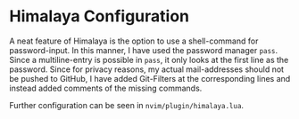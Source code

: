 # Himalaya Configuration
A neat feature of Himalaya is the option to use a shell-command for password-input.
In this manner, I have used the password manager ``pass``. Since a multiline-entry is possible in ``pass``, it only looks at the first line as the password.
Since for privacy reasons, my actual mail-addresses should not be pushed to GitHub, I have added Git-Filters at the corresponding lines and instead added comments of the missing commands.

Further configuration can be seen in ``nvim/plugin/himalaya.lua``.
